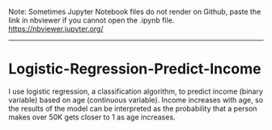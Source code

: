 Note: Sometimes Jupyter Notebook files do not render on Github, paste the link in nbviewer if you cannot open the .ipynb file.
https://nbviewer.jupyter.org/

------
# Logistic-Regression-Predict-Income

I use logistic regression, a classification algorithm, to predict income (binary variable) based on age (continuous variable). Income increases with age, so the results of the model can be interpreted as the probability that a person makes over 50K gets closer to 1 as age increases.

